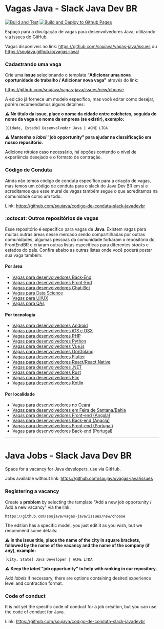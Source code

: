 # Vagas Java - Slack Java Dev BR

[![Build and Test](https://github.com/soujava/vagas-java/actions/workflows/build-test.yml/badge.svg)](https://github.com/soujava/vagas-java/actions/workflows/build-test.yml)
[![Build and Deploy to Github Pages](https://github.com/soujava/vagas-java/actions/workflows/github-pages.yml/badge.svg)](https://github.com/soujava/vagas-java/actions/workflows/github-pages.yml)


Espaço para a divulgação de vagas para desenvolvedores Java, utilizando via issues do GitHub.

Vagas disponíveis no link: https://github.com/soujava/vagas-java/issues ou https://soujava.github.io/vagas-java/

### Cadastrando uma vaga

Crie uma **issue** selecionando o template **"Adicionar uma nova oportunidade de trabalho / Adicionar nova vaga"** através do link:

   https://github.com/soujava/vagas-java/issues/new/choose

A edição já fornece um modelo específico, mas você editar como desejar, porém recomendamos alguns detalhes:

**:warning: No titulo da issue, place o nome da cidade entre colchetes, seguida do nome da vaga e o nome da empresa (se existir), exemplo:**

`[Cidade, Estado] Desenvolvedor Java | ACME LTDA`

**:warning: Mantenha o _label_ "job opportunity" para ajudar na classificação em nosso repositório.**

Adicione _rótulos_ caso necessário, há opções contendo o nível de experiência desejado e o formato de contração.

### Código de Conduta

Ainda não temos código de conduta específico para a criação de vagas, mas temos um código de conduta para o slack do Java Dev BR em si e acreditamos que esse mural de vagas também segue o que acreditamos na comunidade como um todo.

Link: https://github.com/soujava/codigo-de-conduta-slack-javadevbr

### :octocat: Outros repositórios de vagas

Esse repositório é específico para vagas de **Java**.
Existem vagas para muitas outras áreas nesse mercado sendo compartilhadas por outras comunidades, algumas pessoas
da comunidade forkaram o repositório do FrontEndBR e criaram outras listas específicas
para diferentes _stacks_ e estados do país. Confira abaixo as outras
listas onde você poderá postar sua vaga também:

#### Por área

- [Vagas para desenvolvedores Back-End](https://github.com/backend-br/vagas)
- [Vagas para desenvolvedores Front-End](https://github.com/frontendbr/vagas)
- [Vagas para desenvolvedores Chat-Bot](https://github.com/chatbotbr/vagas)
- [Vagas para Data Science](https://github.com/datascience-br/vagas)
- [Vagas para UI/UX](https://github.com/uxbrasil/vagas)
- [Vagas para QAs](https://github.com/qa-brasil/vagas)

#### Por tecnologia

- [Vagas para desenvolvedores Android](https://github.com/androiddevbr/vagas)
- [Vagas para desenvolvedores iOS e OSX](https://github.com/CocoaHeadsBrasil/vagas)
- [Vagas para desenvolvedores PHP](https://github.com/phpdevbr/vagas)
- [Vagas para desenvolvedores Python](https://github.com/pydevbr/vagas)
- [Vagas para desenvolvedores Vue.js](https://github.com/vuejs-br/vagas)
- [Vagas para desenvolvedores Go/Golang](https://github.com/Gommunity/vagas)
- [Vagas para desenvolvedores Flutter](https://github.com/flutter-brazil/vagas)
- [Vagas para desenvolvedores React/React Native](https://github.com/react-brasil/vagas)
- [Vagas para desenvolvedores .NET](https://github.com/dotnetdevbr/vagas)
- [Vagas para desenvolvedores Rust](https://github.com/rustdevbr/vagas)
- [Vagas para desenvolvedores Elm](https://github.com/FidelisClayton/elm-jobs)
- [Vagas para desenvolvedores Kotlin](https://github.com/kotlin-br/vagas)

#### Por localidade

- [Vagas para desenvolvedores no Ceará](https://github.com/CangaceirosDevels/vagas_de_emprego)
- [Vagas para desenvolvedores em Feira de Santana/Bahia](https://github.com/devfsa/vagas)
- [Vagas para desenvolvedores Front-end (Angola)](https://github.com/frontend-ao/vagas)
- [Vagas para desenvolvedores Back-end (Angola)](https://github.com/backend-ao/vagas)
- [Vagas para desenvolvedores Front-end (Portugal)](https://github.com/frontend-pt/vagas)
- [Vagas para desenvolvedores Back-end (Portugal)](https://github.com/backend-pt/vagas)

***

# Java Jobs - Slack Java Dev BR

Space for a vacancy for Java developers, use via GitHub.

Jobs available without link: https://github.com/soujava/vagas-java/issues

### Registering a vacancy

Create a **problem** by selecting the template "Add a new job opportunity / Add a new vacancy" via the link:

    https://github.com/soujava/vagas-java/issues/new/choose

The edition has a specific model, you just edit it as you wish, but we recommend some details:

**:warning: In the issue title, place the name of the city in square brackets, followed by the name of the vacancy and the name of the company (if any), example:**

`[City, State] Java Developer | ACME LTDA`

**:warning: Keep the _label_ "job opportunity" to help with ranking in our repository.**

Add _labels_ if necessary, there are options containing desired experience level and contraction format.

### Code of conduct

It is not yet the specific code of conduct for a job creation, but you can use the code of conduct for Java.

Link: https://github.com/soujava/codigo-de-conduta-slack-javadevbr
